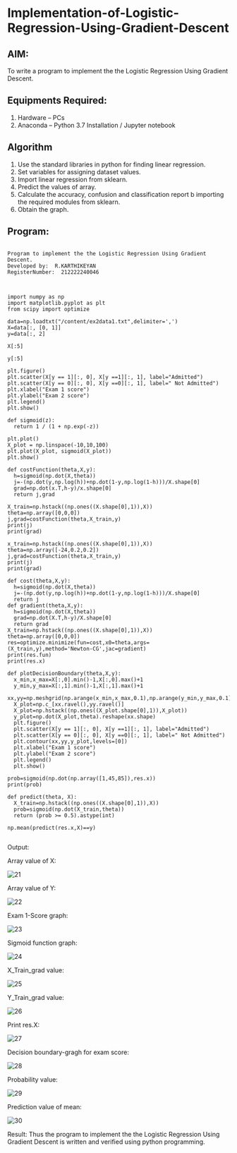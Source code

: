 # Implementation-of-Logistic-Regression-Using-Gradient-Descent

## AIM:
To write a program to implement the the Logistic Regression Using Gradient Descent.

## Equipments Required:
1. Hardware – PCs
2. Anaconda – Python 3.7 Installation / Jupyter notebook

## Algorithm
1. Use the standard libraries in python for finding linear regression.
2. Set variables for assigning dataset values.
3. Import linear regression from sklearn.
4. Predict the values of array.
5. Calculate the accuracy, confusion and classification report b   importing     the required modules from sklearn.
6. Obtain the graph.
 

## Program:
```

Program to implement the the Logistic Regression Using Gradient Descent.
Developed by:  R.KARTHIKEYAN 
RegisterNumber:  212222240046



import numpy as np
import matplotlib.pyplot as plt
from scipy import optimize

data=np.loadtxt("/content/ex2data1.txt",delimiter=',')
X=data[:, [0, 1]]
y=data[:, 2]

X[:5]

y[:5]

plt.figure()
plt.scatter(X[y == 1][:, 0], X[y ==1][:, 1], label="Admitted")
plt.scatter(X[y == 0][:, 0], X[y ==0][:, 1], label=" Not Admitted")
plt.xlabel("Exam 1 score")
plt.ylabel("Exam 2 score")
plt.legend()
plt.show()

def sigmoid(z):
  return 1 / (1 + np.exp(-z))

plt.plot()
X_plot = np.linspace(-10,10,100)
plt.plot(X_plot, sigmoid(X_plot))
plt.show()

def costFunction(theta,X,y):
  h=sigmoid(np.dot(X,theta))
  j=-(np.dot(y,np.log(h))+np.dot(1-y,np.log(1-h)))/X.shape[0]
  grad=np.dot(x.T,h-y)/x.shape[0]
  return j,grad
  
X_train=np.hstack((np.ones((X.shape[0],1)),X))
theta=np.array([0,0,0])
j,grad=costFunction(theta,X_train,y)
print(j)
print(grad)

x_train=np.hstack((np.ones((X.shape[0],1)),X))
theta=np.array([-24,0.2,0.2])
j,grad=costFunction(theta,X_train,y)
print(j)
print(grad)

def cost(theta,X,y):
  h=sigmoid(np.dot(X,theta))
  j=-(np.dot(y,np.log(h))+np.dot(1-y,np.log(1-h)))/X.shape[0]
  return j
def gradient(theta,X,y):
  h=sigmoid(np.dot(X,theta))
  grad=np.dot(X.T,h-y)/X.shape[0]
  return grad
X_train=np.hstack((np.ones((X.shape[0],1)),X))
theta=np.array([0,0,0])
res=optimize.minimize(fun=cost,x0=theta,args=(X_train,y),method='Newton-CG',jac=gradient)
print(res.fun)
print(res.x)

def plotDecisionBoundary(theta,X,y):
  x_min,x_max=X[:,0].min()-1,X[:,0].max()+1
  y_min,y_max=X[:,1].min()-1,X[:,1].max()+1
  xx,yy=np.meshgrid(np.arange(x_min,x_max,0.1),np.arange(y_min,y_max,0.1))
  X_plot=np.c_[xx.ravel(),yy.ravel()]
  X_plot=np.hstack((np.ones((X_plot.shape[0],1)),X_plot))
  y_plot=np.dot(X_plot,theta).reshape(xx.shape)
  plt.figure()
  plt.scatter(X[y == 1][:, 0], X[y ==1][:, 1], label="Admitted")
  plt.scatter(X[y == 0][:, 0], X[y ==0][:, 1], label=" Not Admitted")
  plt.contour(xx,yy,y_plot,levels=[0])
  plt.xlabel("Exam 1 score")
  plt.ylabel("Exam 2 score")
  plt.legend()
  plt.show()
  
prob=sigmoid(np.dot(np.array([1,45,85]),res.x))
print(prob)

def predict(theta, X):
  X_train=np.hstack((np.ones((X.shape[0],1)),X))
  prob=sigmoid(np.dot(X_train,theta))
  return (prob >= 0.5).astype(int)

np.mean(predict(res.x,X)==y)


```

Output:

Array value of X:

![21](https://github.com/hariprasath5106/-Implementation-of-Logistic-Regression-Using-Gradient-Descent/assets/111515488/88b00d24-7c4f-4bf7-9e06-e6a31f8d8e27)

Array value of Y:

![22](https://github.com/hariprasath5106/-Implementation-of-Logistic-Regression-Using-Gradient-Descent/assets/111515488/2172c11d-fd2b-4c09-b2ae-eccc0d3e04c5)

Exam 1-Score graph:

![23](https://github.com/hariprasath5106/-Implementation-of-Logistic-Regression-Using-Gradient-Descent/assets/111515488/581fdd00-c99b-4bde-900f-28b94253786f)

Sigmoid function graph:

![24](https://github.com/hariprasath5106/-Implementation-of-Logistic-Regression-Using-Gradient-Descent/assets/111515488/f82dcffe-c7fe-4fd1-8514-e70f55b71808)

X_Train_grad value:

![25](https://github.com/hariprasath5106/-Implementation-of-Logistic-Regression-Using-Gradient-Descent/assets/111515488/5411c983-839d-4f59-8c79-9fd6e889de18)


Y_Train_grad value:

![26](https://github.com/hariprasath5106/-Implementation-of-Logistic-Regression-Using-Gradient-Descent/assets/111515488/7c38b0ad-09f2-43d2-9fe8-44e4ff45e165)


Print res.X:

![27](https://github.com/hariprasath5106/-Implementation-of-Logistic-Regression-Using-Gradient-Descent/assets/111515488/7c1fdd2e-31f4-499c-bd0d-282935777823)


Decision boundary-gragh for exam score:

![28](https://github.com/hariprasath5106/-Implementation-of-Logistic-Regression-Using-Gradient-Descent/assets/111515488/caf74e64-6d09-4ea1-b57c-038fd3e05b77)


Probability value:

![29](https://github.com/hariprasath5106/-Implementation-of-Logistic-Regression-Using-Gradient-Descent/assets/111515488/ff5cfea4-0746-4b1d-932a-4c89b46f6484)


Prediction value of mean:

![30](https://github.com/hariprasath5106/-Implementation-of-Logistic-Regression-Using-Gradient-Descent/assets/111515488/5891908a-41ac-495c-99d7-4d388232886a)


Result:
Thus the program to implement the the Logistic Regression Using Gradient Descent is written and verified using python programming.

